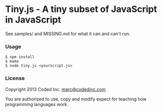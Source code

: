 # Tiny.js - A tiny subset of JavaScript in JavaScript

See samples/ and MISSING.md for what it can and can't run.

### Usage

    $ npm install
    $ make
    $ node tiny.js <yourscript.js>

### License

Copyright 2013 Coded Inc. marc@codedinc.com

You are authorized to use, copy and modify expect for teaching how programming languages work.
